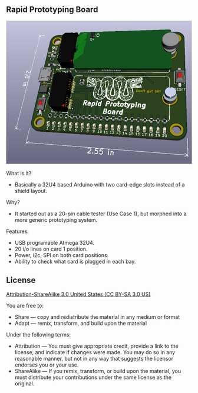 Rapid Prototyping Board
-------------------------------

![Picture](project.png) 

What is it?

- Basically a 32U4 based Arduino with two card-edge slots instead of a shield layout.

Why?

- It started out as a 20-pin cable tester (Use Case 1), but morphed into a more generic prototyping system.

Features:

- USB programable Atmega 32U4.
- 20 i/o lines on card 1 position.
- Power, i2c, SPI on both card positions.
- Ability to check what card is plugged in each bay.



License
----------------
[Attribution-ShareAlike 3.0 United States (CC BY-SA 3.0 US)](https://creativecommons.org/licenses/by-sa/3.0/us/)

You are free to:

- Share — copy and redistribute the material in any medium or format
- Adapt — remix, transform, and build upon the material

Under the following terms:

- Attribution — You must give appropriate credit, provide a link to the license, and indicate if changes were made. You may do so in any reasonable manner, but not in any way that suggests the licensor endorses you or your use.
- ShareAlike — If you remix, transform, or build upon the material, you must distribute your contributions under the same license as the original.